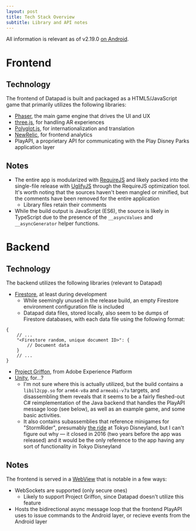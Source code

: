 ```yaml
---
layout: post
title: Tech Stack Overview
subtitle: Library and API notes
---
```


All information is relevant as of v2.19.0 [on Android](https://play.google.com/store/apps/details?id=com.disney.playdisneyparks.goo).

# Frontend

## Technology
The frontend of Datapad is built and packaged as a HTML5/JavaScript game that primarily utilizes the following libraries:

* [Phaser](https://phaser.io/), the main game engine that drives the UI and UX
* [three.js](https://threejs.org/), for handling AR experiences
* [Polyglot.js](https://airbnb.io/polyglot.js/), for internationalization and translation
* [NewRelic](https://newrelic.com/), for frontend analytics
* PlayAPI, a proprietary API for communicating with the Play Disney Parks application layer

## Notes
* The entire app is modularized with [RequireJS](https://requirejs.org/) and likely packed into the single-file release with [UglifyJS](https://github.com/mishoo/UglifyJS) through the RequireJS optimization tool. It's worth noting that the sources haven't been mangled or minified, but the comments have been removed for the entire application
  * Library files retain their comments
* While the build output is JavaScript (ES6), the source is likely in TypeScript due to the presence of the `__asyncValues` and `__asyncGenerator` helper functions.

# Backend

## Technology

The backend utilizes the following libraries (relevant to Datapad)

* [Firestore](https://firebase.google.com/docs/firestore), at least during development
  * While seemingly unused in the release build, an empty Firestore environment configuration file is included
  * Datapad data files, stored locally, also seem to be dumps of Firestore databases, with each data file using the following format:

```json-doc
{
	// ...
	"<Firestore random, unique document ID>": {
		// Document data
	}
	// ...
}
```

* [Project Griffon](https://aep-sdks.gitbook.io/docs/beta/project-griffon), from Adobe Experience Platform
* [Unity](https://unity.com/), for...?
  * I'm not sure where this is actually utilized, but the build contains a `libil2cpp.so` for `arm64-v8a` and `armeabi-v7a` targets, and disassembling them reveals that it seems to be a fairly fleshed-out C# reimplementation of the Java backend that handles the PlayAPI message loop (see below), as well as an example game, and some basic activities.
  * It also contains subassemblies that reference minigames for "StormRider", presumably [the ride](https://disney.fandom.com/wiki/StormRider) at Tokyo Disneyland, but I can't figure out why — it closed in 2016 (two years before the app was released) and it would be the only reference to the app having any sort of functionality in Tokyo Disneyland

## Notes

The frontend is served in a [WebView](https://developer.android.com/reference/android/webkit/WebView) that is notable in a few ways:

* WebSockets are supported (only secure ones)
  * Likely to support Project Griffon, since Datapad doesn't utilize this feature
* Hosts the bidirectional async message loop that the frontend PlayAPI uses to issue commands to the Android layer, or recieve events from the Android layer